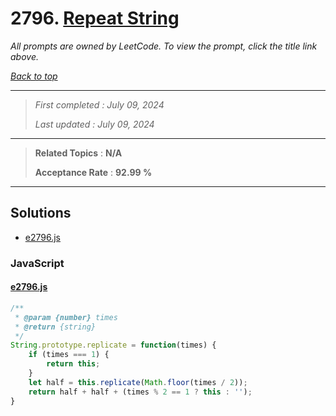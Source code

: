 # 2796. [Repeat String](<https://leetcode.com/problems/repeat-string>)

*All prompts are owned by LeetCode. To view the prompt, click the title link above.*

*[Back to top](<../README.md>)*

------

> *First completed : July 09, 2024*
>
> *Last updated : July 09, 2024*

------

> **Related Topics** : **N/A**
>
> **Acceptance Rate** : **92.99 %**

------

## Solutions

- [e2796.js](<../my-submissions/e2796.js>)
### JavaScript
#### [e2796.js](<../my-submissions/e2796.js>)
```JavaScript
/**
 * @param {number} times
 * @return {string}
 */
String.prototype.replicate = function(times) {
    if (times === 1) {
        return this;
    }
    let half = this.replicate(Math.floor(times / 2));
    return half + half + (times % 2 == 1 ? this : '');
}
```

